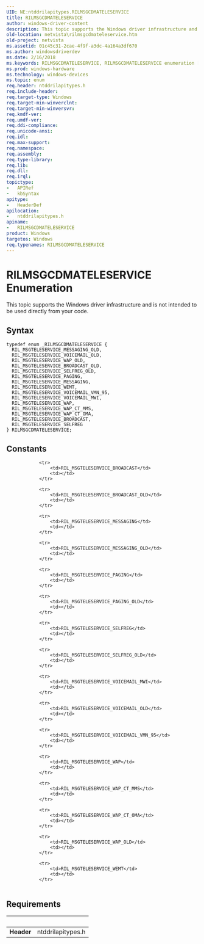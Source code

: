 ```yaml
---
UID: NE:ntddrilapitypes.RILMSGCDMATELESERVICE
title: RILMSGCDMATELESERVICE
author: windows-driver-content
description: This topic supports the Windows driver infrastructure and is not intended to be used directly from your code.
old-location: netvista\rilmsgcdmateleservice.htm
old-project: netvista
ms.assetid: 01c45c31-2cae-4f9f-a3dc-4a164a3df670
ms.author: windowsdriverdev
ms.date: 2/16/2018
ms.keywords: RILMSGCDMATELESERVICE, RILMSGCDMATELESERVICE enumeration [Network Drivers Starting with Windows Vista], RIL_MSGTELESERVICE_VOICEMAIL_MWI, RIL_MSGTELESERVICE_WAP, RIL_MSGTELESERVICE_BROADCAST_OLD, RIL_MSGTELESERVICE_SELFREG_OLD, ntddrilapitypes/RIL_MSGTELESERVICE_WAP, RIL_MSGTELESERVICE_BROADCAST, RIL_MSGTELESERVICE_VOICEMAIL_VMN_95, ntddrilapitypes/RIL_MSGTELESERVICE_MESSAGING, ntddrilapitypes/RILMSGCDMATELESERVICE, ntddrilapitypes/RIL_MSGTELESERVICE_WAP_CT_OMA, netvista.rilmsgcdmateleservice, ntddrilapitypes/RIL_MSGTELESERVICE_WAP_CT_MMS, ntddrilapitypes/RIL_MSGTELESERVICE_WAP_OLD, ntddrilapitypes/RIL_MSGTELESERVICE_PAGING, RIL_MSGTELESERVICE_WEMT, RIL_MSGTELESERVICE_WAP_CT_MMS, ntddrilapitypes/RIL_MSGTELESERVICE_BROADCAST_OLD, RIL_MSGTELESERVICE_MESSAGING, ntddrilapitypes/RIL_MSGTELESERVICE_WEMT, ntddrilapitypes/RIL_MSGTELESERVICE_SELFREG_OLD, RIL_MSGTELESERVICE_MESSAGING_OLD, ntddrilapitypes/RIL_MSGTELESERVICE_VOICEMAIL_MWI, RIL_MSGTELESERVICE_VOICEMAIL_OLD, ntddrilapitypes/RIL_MSGTELESERVICE_VOICEMAIL_VMN_95, ntddrilapitypes/RIL_MSGTELESERVICE_VOICEMAIL_OLD, RIL_MSGTELESERVICE_WAP_CT_OMA, RIL_MSGTELESERVICE_SELFREG, ntddrilapitypes/RIL_MSGTELESERVICE_BROADCAST, RIL_MSGTELESERVICE_WAP_OLD, ntddrilapitypes/RIL_MSGTELESERVICE_SELFREG, RIL_MSGTELESERVICE_PAGING, ntddrilapitypes/RIL_MSGTELESERVICE_MESSAGING_OLD
ms.prod: windows-hardware
ms.technology: windows-devices
ms.topic: enum
req.header: ntddrilapitypes.h
req.include-header: 
req.target-type: Windows
req.target-min-winverclnt: 
req.target-min-winversvr: 
req.kmdf-ver: 
req.umdf-ver: 
req.ddi-compliance: 
req.unicode-ansi: 
req.idl: 
req.max-support: 
req.namespace: 
req.assembly: 
req.type-library: 
req.lib: 
req.dll: 
req.irql: 
topictype:
-	APIRef
-	kbSyntax
apitype:
-	HeaderDef
apilocation:
-	ntddrilapitypes.h
apiname:
-	RILMSGCDMATELESERVICE
product: Windows
targetos: Windows
req.typenames: RILMSGCDMATELESERVICE
---
```


# RILMSGCDMATELESERVICE Enumeration
This topic supports the Windows driver infrastructure and is not intended to be used directly from your code.

## Syntax
````
typedef enum _RILMSGCDMATELESERVICE { 
  RIL_MSGTELESERVICE_MESSAGING_OLD,
  RIL_MSGTELESERVICE_VOICEMAIL_OLD,
  RIL_MSGTELESERVICE_WAP_OLD,
  RIL_MSGTELESERVICE_BROADCAST_OLD,
  RIL_MSGTELESERVICE_SELFREG_OLD,
  RIL_MSGTELESERVICE_PAGING,
  RIL_MSGTELESERVICE_MESSAGING,
  RIL_MSGTELESERVICE_WEMT,
  RIL_MSGTELESERVICE_VOICEMAIL_VMN_95,
  RIL_MSGTELESERVICE_VOICEMAIL_MWI,
  RIL_MSGTELESERVICE_WAP,
  RIL_MSGTELESERVICE_WAP_CT_MMS,
  RIL_MSGTELESERVICE_WAP_CT_OMA,
  RIL_MSGTELESERVICE_BROADCAST,
  RIL_MSGTELESERVICE_SELFREG
} RILMSGCDMATELESERVICE;
````

## Constants

<table>
            
                <tr>
                    <td>RIL_MSGTELESERVICE_BROADCAST</td>
                    <td></td>
                </tr>
            
                <tr>
                    <td>RIL_MSGTELESERVICE_BROADCAST_OLD</td>
                    <td></td>
                </tr>
            
                <tr>
                    <td>RIL_MSGTELESERVICE_MESSAGING</td>
                    <td></td>
                </tr>
            
                <tr>
                    <td>RIL_MSGTELESERVICE_MESSAGING_OLD</td>
                    <td></td>
                </tr>
            
                <tr>
                    <td>RIL_MSGTELESERVICE_PAGING</td>
                    <td></td>
                </tr>
            
                <tr>
                    <td>RIL_MSGTELESERVICE_PAGING_OLD</td>
                    <td></td>
                </tr>
            
                <tr>
                    <td>RIL_MSGTELESERVICE_SELFREG</td>
                    <td></td>
                </tr>
            
                <tr>
                    <td>RIL_MSGTELESERVICE_SELFREG_OLD</td>
                    <td></td>
                </tr>
            
                <tr>
                    <td>RIL_MSGTELESERVICE_VOICEMAIL_MWI</td>
                    <td></td>
                </tr>
            
                <tr>
                    <td>RIL_MSGTELESERVICE_VOICEMAIL_OLD</td>
                    <td></td>
                </tr>
            
                <tr>
                    <td>RIL_MSGTELESERVICE_VOICEMAIL_VMN_95</td>
                    <td></td>
                </tr>
            
                <tr>
                    <td>RIL_MSGTELESERVICE_WAP</td>
                    <td></td>
                </tr>
            
                <tr>
                    <td>RIL_MSGTELESERVICE_WAP_CT_MMS</td>
                    <td></td>
                </tr>
            
                <tr>
                    <td>RIL_MSGTELESERVICE_WAP_CT_OMA</td>
                    <td></td>
                </tr>
            
                <tr>
                    <td>RIL_MSGTELESERVICE_WAP_OLD</td>
                    <td></td>
                </tr>
            
                <tr>
                    <td>RIL_MSGTELESERVICE_WEMT</td>
                    <td></td>
                </tr>
</table>


## Requirements
| &nbsp; | &nbsp; |
| ---- |:---- |
| **Header** | ntddrilapitypes.h |